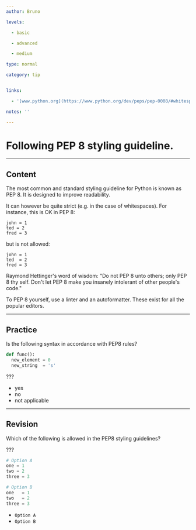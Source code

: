 ```yaml
---
author: Bruno

levels:

  - basic

  - advanced

  - medium

type: normal

category: tip


links:

  - '[www.python.org](https://www.python.org/dev/peps/pep-0008/#whitespace-in-expressions-and-statements){website}'

notes: ''

---
```


# Following PEP 8 styling guideline.

---
## Content

The most common and standard styling guideline for Python is known as PEP 8.
It is designed to improve readability.

It can however be quite strict (e.g. in the case of whitespaces).
For instance, this is OK in PEP 8:
```
john = 1
ted = 2
fred = 3
```
but is not allowed:
```
john = 1
ted  = 2
fred = 3
```

Raymond Hettinger's word of wisdom:
"Do not PEP 8 unto others; only PEP 8 thy self.
Don't let PEP 8 make you insanely intolerant of other people's code."

To PEP 8 yourself, use a linter and an autoformatter. These 
exist for all the popular editors.

---
## Practice

Is the following syntax in accordance with PEP8 rules?

```python
def func():
  new_element = 0
  new_string  = 's'
```

???

* yes
* no
* not applicable

---
## Revision

Which of the following is allowed in the PEP8 styling guidelines? 

???

```python
# Option A
one = 1
two = 2
three = 3

# Option B
one   = 1
two   = 2
three = 3
```


* `Option A` 
* `Option B`

 
